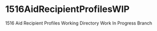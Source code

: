 # 1516AidRecipientProfilesWIP
1516 Aid Recipient Profiles Working Directory
Work In Progress Branch
